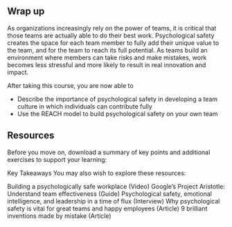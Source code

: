 ## Wrap up

As organizations increasingly rely on the power of teams, it is critical that those teams are actually able to do their best work. Psychological safety creates the space for each team member to fully add their unique value to the team, and for the team to reach its full potential. As teams build an environment where members can take risks and make mistakes, work becomes less stressful and more likely to result in real innovation and impact.

After taking this course, you are now able to

+ Describe the importance of psychological safety in developing a team culture in which individuals can contribute fully
+ Use the REACH model to build psychological safety on your own team


## Resources
Before you move on, download a summary of key points and additional exercises to support your learning:

Key Takeaways
You may also wish to explore these resources:

Building a psychologically safe workplace (Video)
Google’s Project Aristotle: Understand team effectiveness (Guide)
Psychological safety, emotional intelligence, and leadership in a time of flux (Interview)
Why psychological safety is vital for great teams and happy employees (Article)
9 brilliant inventions made by mistake (Article)

